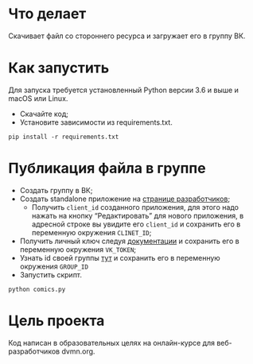 # Что делает
Скачивает файл со стороннего ресурса и загружает его в группу ВК.


# Как запустить
Для запуска требуется установленный Python версии 3.6 и выше и macOS или Linux.

- Скачайте код;
- Установите зависимости из requirements.txt.
```
pip install -r requirements.txt
```
# Публикация файла в группе
- Создать группу в ВК;
- Создать standalone приложение на <a href="https://dev.vk.com/">странице разработчиков</a>;
  - Получить `client_id` созданного приложения, для этого надо нажать на кнопку “Редактировать”
  для нового приложения, в адресной строке вы увидите его `client_id` и сохранить его в переменную
  окружения `CLINET_ID`;
- Получить личный ключ следуя <a href="https://dev.vk.com/api/access-token/implicit-flow-user">документации</a> 
и сохранить его в переменную окружения `VK_TOKEN`;
- Узнать id своей группы <a href="https://regvk.com/id/">тут</a> и сохранить его в
переменную окружения `GROUP_ID`
- Запустить скрипт.
```
python comics.py
```
# Цель проекта

Код написан в образовательных целях на онлайн-курсе для веб-разработчиков dvmn.org.